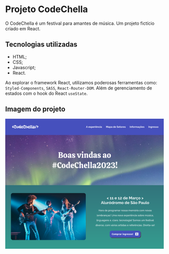 # Projeto CodeChella

O CodeChella é um festival para amantes de música. Um projeto fictício criado em React.

## Tecnologias utilizadas

- HTML;
- CSS;
- Javascript;
- React.

Ao explorar o framework React, utilizamos poderosas ferramentas como: `Styled-Components`, `SASS`, `React-Router-DOM`. Além de gerenciamento de estados com o hook do React `useState`.

## Imagem do projeto

![CodeChella Festival](https://github.com/yapeansa/codechella/blob/main/public/codechella.png)